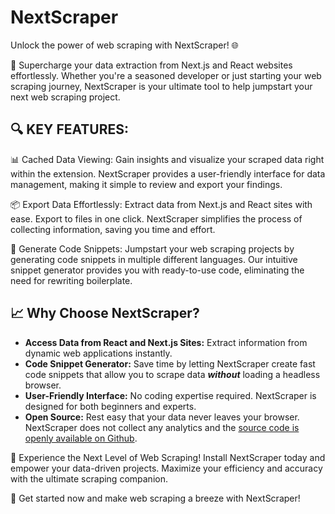# NextScraper

Unlock the power of web scraping with NextScraper! 🌐

🚀 Supercharge your data extraction from Next.js and React websites effortlessly. Whether you're a seasoned developer or just starting your web scraping journey, NextScraper is your ultimate tool to help jumpstart your next web scraping project.

## 🔍 KEY FEATURES:

📊 Cached Data Viewing: Gain insights and visualize your scraped data right within the extension. NextScraper provides a user-friendly interface for data management, making it simple to review and export your findings.

📦 Export Data Effortlessly: Extract data from Next.js and React sites with ease. Export to files in one click. NextScraper simplifies the process of collecting information, saving you time and effort.

📄 Generate Code Snippets: Jumpstart your web scraping projects by generating code snippets in multiple different languages. Our intuitive snippet generator provides you with ready-to-use code, eliminating the need for rewriting boilerplate.

## 📈 Why Choose NextScraper?

- **Access Data from React and Next.js Sites:** Extract information from dynamic web applications instantly.
- **Code Snippet Generator:** Save time by letting NextScraper create fast code snippets that allow you to scrape data _**without**_ loading a headless browser.
- **User-Friendly Interface:** No coding expertise required. NextScraper is designed for both beginners and experts.
- **Open Source:** Rest easy that your data never leaves your browser. NextScraper does not collect any analytics and the [source code is openly available on Github](https://github.com/peterrauscher/NextScraper).

🌟 Experience the Next Level of Web Scraping! Install NextScraper today and empower your data-driven projects. Maximize your efficiency and accuracy with the ultimate scraping companion.

🔗 Get started now and make web scraping a breeze with NextScraper!
